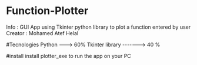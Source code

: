 # Function-Plotter

Info : GUI App using Tkinter python library to plot a function entered by user 
Creator : Mohamed Atef Helal

#Tecnologies 
Python ---> 60%
Tkinter library -------> 40 %

#install
install plotter_exe to run the app on your PC 





